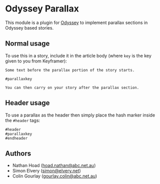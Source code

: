 # Odyssey Parallax

This module is a plugin for [Odyssey](https://github.com/abcnews/odyssey) to implement parallax sections in Odyssey based stories.

## Normal usage

To use this in a story, include it in the article body (where `key` is the key given to you from Keyframer):

```
Some text before the parallax portion of the story starts.

#parallaxkey

You can then carry on your story after the parallax section.
```

## Header usage

To use a parallax as the header then simply place the hash marker inside the `#header` tags:

```
#header
#parallaxkey
#endheader
```

## Authors

- Nathan Hoad ([hoad.nathan@abc.net.au](mailto:hoad.nathan@abc.net.au))
- Simon Elvery ([simon@elvery.net](mailto:simon@elvery.net))
- Colin Gourlay ([gourlay.colin@abc.net.au](mailto:gourlay.colin@abc.net.au))
